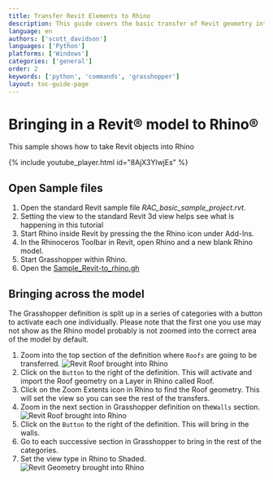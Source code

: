 ```yaml
---
title: Transfer Revit Elements to Rhino
description: This guide covers the basic transfer of Revit geometry into Rhino.
language: en
authors: ['scott_davidson']
languages: ['Python']
platforms: ['Windows']
categories: ['general']
order: 2
keywords: ['python', 'commands', 'grasshopper']
layout: toc-guide-page
---
```


# Bringing in a Revit&reg; model to Rhino&reg;
This sample shows how to take Revit objects into Rhino
<!-- ![Revit Geometry brought into Rhino](/images/revit<!-- -to-rhino-final.jpg) -->

{% include youtube_player.html id="8AjX3YlwjEs" %}

## Open Sample files

1. Open the standard Revit sample file *RAC_basic_sample_project.rvt*.
1. Setting the view to the standard Revit 3d view helps see what is happening in this tutorial 
1. Start Rhino inside Revit by pressing the the Rhino icon under Add-Ins.
1. In the Rhinoceros Toolbar in Revit, open Rhino and a new blank Rhino model.
1. Start Grasshopper within Rhino.
1. Open the [Sample_Revit-to_rhino.gh](/images/Sample_Revit_to_Rhino.gh)

## Bringing across the model

The Grasshopper definition is split up in a series of categories with a button to activate each one individually.  Please note that the first one you use may not show as the Rhino model probably is not zoomed into the correct area of the model by default.

1. Zoom into the top section of the definition where `Roofs` are going to be transferred. ![Revit Roof brought into Rhino](revit-to-rhino-roof.jpg)
2. Click on the `Button` to the right of the definition.  This will activate and import the Roof geometry on a Layer in Rhino called Roof. 
3. Click on the Zoom Extents icon in Rhino to find the Roof geometry.  This will set the view so you can see the rest of the transfers.
4. Zoom in the next section in Grasshopper definition on the`Walls` section. ![Revit Roof brought into Rhino](revit-to-rhino-walls.jpg)
5. Click on the `Button` to the right of the definition. This will bring in the walls.
6. Go to each successive section in Grasshopper to bring in the rest of the categories.
7. Set the view type in Rhino to Shaded. ![Revit Geometry brought into Rhino](revit-to-rhino-final.jpg)


